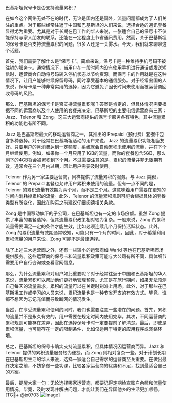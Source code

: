 巴基斯坦保号卡是否支持流量累积？

在如今这个网络无处不在的时代，无论是国内还是国外，流量问题都成为了人们关注的重点。对于那些经常往返于中国和巴基斯坦的人们来说，选择合适的通讯套餐显得尤为重要。尤其是对于长期在巴工作的华人来说，一张适合自己的保号卡不仅能保持与家人朋友的联系，还能在一定程度上节省通讯费用。然而，关于巴基斯坦的保号卡是否支持流量累积的问题，很多人还是一头雾水。今天，我们就来聊聊这个话题。

首先，我们需要了解什么是“保号卡”。简单来说，保号卡是一种维持手机号码不被注销的服务卡。通常情况下，当用户在一段时间内没有使用手机进行通话或发送短信时，运营商会自动将号码转入停机状态以节约资源。而保号卡的作用就是在这种情况下，让用户能够继续保留号码，同时享受基本的通信服务。对于经常出国的人来说，保号卡是一种非常实用的选择，因为它避免了因长时间未使用而被运营商回收号码的风险。

那么，巴基斯坦的保号卡是否支持流量累积呢？答案是肯定的，但具体情况需要根据不同的运营商以及个人使用的套餐来决定。巴基斯坦的主要电信运营商有三家：Jazz、Telenor 和 Zong。这三大运营商提供的保号卡服务各有特色，其中流量累积的功能也有所不同。

Jazz 是巴基斯坦最大的移动运营商之一，其推出的 Prepaid（预付费）套餐中包含多种选择。对于经常在巴基斯坦活动的用户来说，Jazz 的流量累积功能相当友好。只要用户的月消费达到一定额度，系统就会自动累积未使用的流量，并在下个月继续使用。例如，如果你一个月只用了1GB的流量，而你的套餐包含5GB，那么剩下的4GB将会被累积到下个月。不过需要注意的是，累积的流量并非无限期有效，通常会在三个月内过期，因此用户需要及时使用。

Telenor 作为另一家主要运营商，同样提供了流量累积的服务。与 Jazz 类似，Telenor 的 Prepaid 套餐也允许用户累积未使用的流量。但有一点不同的是，Telenor 的累积流量有效期为两个月，而不是三个月。这意味着用户需要在更短的时间内消耗掉累积的流量。此外，Telenor 的流量累积规则可能会根据具体的套餐类型有所变化，因此在购买之前建议仔细阅读相关条款。

Zong 是中国移动旗下的子公司，在巴基斯坦也有一定的市场份额。虽然 Zong 提供了丰富的套餐选择，但其流量累积政策相对较为复杂。一般来说，Zong 的累积流量需要满足一定的条件才能生效，比如必须连续几个月保持活跃状态。此外，Zong 的累积流量有效期通常较短，可能只有一个月的时间。因此，对于希望利用累积流量的用户来说，Zong 可能不是最佳选择。

除了上述三大运营商之外，还有一些较小的运营商如 Warid 等也在巴基斯坦市场提供服务。这些运营商的保号卡和流量累积政策可能与大公司有所不同，具体细节需要用户自行咨询或查看官网信息。

那么，为什么流量累积对用户如此重要呢？对于经常往返于中国和巴基斯坦的华人来说，流量累积可以帮助他们更好地管理预算。尤其是在旅行期间，如果无法预测自己每天的流量需求，累积的流量可以在关键时刻派上用场。此外，对于那些在巴基斯坦工作或学习的人员来说，累积流量也是一种节省开支的有效方式。毕竟，谁都不想因为忘记充值而导致断网的情况发生。

当然，在享受流量累积便利的同时，我们也需要注意一些潜在的问题。首先，累积的流量并不是永久有效的，用户需要在规定时间内使用完毕。其次，不同运营商的累积规则可能存在差异，因此在选择保号卡时一定要提前了解清楚。最后，即使是累积流量，也可能存在一定的限制条件，比如仅适用于特定的应用程序或网络环境。

总之，巴基斯坦的保号卡确实支持流量累积，但具体情况因运营商而异。Jazz 和 Telenor 提供的累积流量服务较为便捷，而 Zong 则相对复杂一些。对于计划长期在巴基斯坦生活的华人来说，选择一家适合自己需求的运营商至关重要。在做出最终决定之前，不妨多做一些功课，比较各家运营商的优势和不足，找到最适合自己的方案。

最后，提醒大家一句：无论选择哪家运营商，都要记得定期检查账户余额和流量使用情况。毕竟，及时发现并解决问题，才能让我们在异国他乡的生活更加顺畅。[TG💪+ @jx0703 ![Image](https://github.com/user-attachments/assets/dbca1d08-cadb-493c-b0ec-ad6f7a83f270)]